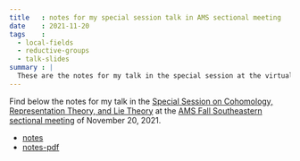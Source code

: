 ```yaml
---
title   : notes for my special session talk in AMS sectional meeting
date    : 2021-11-20
tags    :
  - local-fields
  - reductive-groups
  - talk-slides
summary : |
  These are the notes for my talk in the special session at the virtual AMS sectional meeting.
---
```


Find below the notes for my talk in the [Special Session on
Cohomology, Representation Theory, and Lie
Theory](https://www.ams.org/meetings/sectional/2289_program_ss16.html#title)
at the [AMS Fall Southeastern sectional
meeting](https://www.ams.org/meetings/sectional/2289_program.html) of
November 20, 2021.

- [notes](../assets/slides/2021-11-20--MobileVirtual--Reductive-subgroups-of-a-reductive-group-over-a-local-field.html)
- [notes-pdf](../assets/slides/2021-11-20--MobileVirtual--Reductive-subgroups-of-a-reductive-group-over-a-local-field.pdf)

